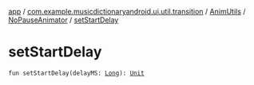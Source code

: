 [app](../../../index.md) / [com.example.musicdictionaryandroid.ui.util.transition](../../index.md) / [AnimUtils](../index.md) / [NoPauseAnimator](index.md) / [setStartDelay](./set-start-delay.md)

# setStartDelay

`fun setStartDelay(delayMS: `[`Long`](https://kotlinlang.org/api/latest/jvm/stdlib/kotlin/-long/index.html)`): `[`Unit`](https://kotlinlang.org/api/latest/jvm/stdlib/kotlin/-unit/index.html)
